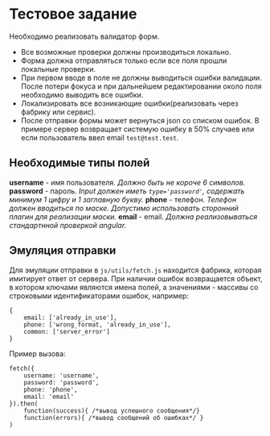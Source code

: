 # Тестовое задание
Необходимо реализовать валидатор форм. 
- Все возможные проверки должны производиться локально. 
- Форма должна отправляться только если все поля прошли локальные 
проверки.
- При первом вводе в поле не должны выводиться ошибки валидации. После 
потери фокуса и при дальнейшем редактировании около поля необходимо 
выводить все ошибки.
- Локализировать все возникающие ошибки(реализовать через фабрику 
или сервис).
- После отправки формы может вернуться json со списком ошибок. В примере
сервер возвращает системую ошибку в 50% случаев или если пользователь 
ввел email `test@test.test`. 

## Необходимые типы полей
**username** - имя пользователя. _Должно быть не короче 6 символов._
**password** - пароль. _Input должен иметь `type='password'`, содержать
минимум 1 цифру и 1 заглавную букву._
**phone** - телефон. _Телефон должен вводиться по маске. Допустимо
использовать сторонний плагин для реализации маски._
**email** - email. _Должна реализовываться стандартнной проверкой 
angular._

## Эмуляция отправки 
Для эмуляции отправки в `js/utils/fetch.js` находится фабрика,
которая имитирует ответ от сервера. При наличии ошибок возвращается 
объект, в котором ключами являются имена полей, а значениями - массивы
со строковыми идентификаторами ошибок, например:
```
{
    email: ['already_in_use'],
    phone: ['wrong_format, 'already_in_use'],
    common: ['server_error']
}
```

Пример вызова:
```
fetch({
    username: 'username', 
    password: 'password',
    phone: 'phone',
    email: 'email'
}).then(
    function(success){ /*вывод успешного сообщения*/}
    function(errors){ /*вывод сообщений об ошибках*/ }
)
```

 